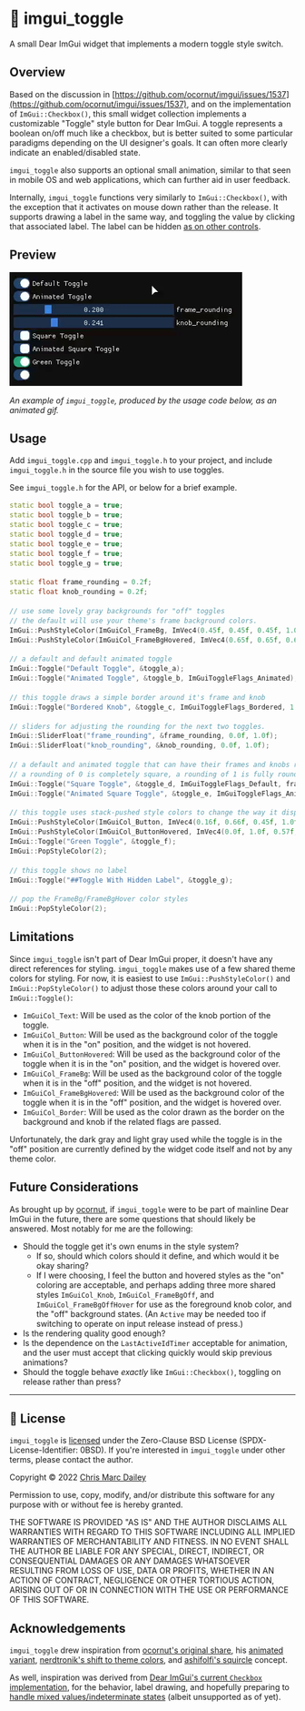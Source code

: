 # 🔘 imgui_toggle

A small Dear ImGui widget that implements a modern toggle style switch.

## Overview

Based on the discussion in [https://github.com/ocornut/imgui/issues/1537](https://github.com/ocornut/imgui/issues/1537), and on the implementation of `ImGui::Checkbox()`,
this small widget collection implements a customizable "Toggle" style button for Dear ImGui. A toggle represents a boolean on/off much like a checkbox, but is better suited
to some particular paradigms depending on the UI designer's goals. It can often more clearly indicate an enabled/disabled state.

`imgui_toggle` also supports an optional small animation, similar to that seen in mobile OS and web applications, which can further aid in user feedback.

Internally, `imgui_toggle` functions very similarly to `ImGui::Checkbox()`, with the exception that it activates on mouse down rather than the release. It supports drawing
a label in the same way, and toggling the value by clicking that associated label. The label can be hidden [as on other controls](https://github.com/ocornut/imgui/blob/master/docs/FAQ.md#q-how-can-i-have-widgets-with-an-empty-label).

## Preview

![`imgui_toggle` example animated gif](./.meta/imgui_toggle_example.gif)

_An example of `imgui_toggle`, produced by the usage code below, as an animated gif._

## Usage

Add `imgui_toggle.cpp` and `imgui_toggle.h` to your project, and include `imgui_toggle.h` in the source file you wish to use toggles.

See `imgui_toggle.h` for the API, or below for a brief example.

```cpp
static bool toggle_a = true;
static bool toggle_b = true;
static bool toggle_c = true;
static bool toggle_d = true;
static bool toggle_e = true;
static bool toggle_f = true;
static bool toggle_g = true;

static float frame_rounding = 0.2f;
static float knob_rounding = 0.2f;

// use some lovely gray backgrounds for "off" toggles
// the default will use your theme's frame background colors.
ImGui::PushStyleColor(ImGuiCol_FrameBg, ImVec4(0.45f, 0.45f, 0.45f, 1.0f));
ImGui::PushStyleColor(ImGuiCol_FrameBgHovered, ImVec4(0.65f, 0.65f, 0.65f, 1.0f));

// a default and default animated toggle
ImGui::Toggle("Default Toggle", &toggle_a);
ImGui::Toggle("Animated Toggle", &toggle_b, ImGuiToggleFlags_Animated);

// this toggle draws a simple border around it's frame and knob
ImGui::Toggle("Bordered Knob", &toggle_c, ImGuiToggleFlags_Bordered, 1.0f);

// sliders for adjusting the rounding for the next two toggles.
ImGui::SliderFloat("frame_rounding", &frame_rounding, 0.0f, 1.0f);
ImGui::SliderFloat("knob_rounding", &knob_rounding, 0.0f, 1.0f);

// a default and animated toggle that can have their frames and knobs rounded
// a rounding of 0 is completely square, a rounding of 1 is fully rounded.
ImGui::Toggle("Square Toggle", &toggle_d, ImGuiToggleFlags_Default, frame_rounding, knob_rounding);
ImGui::Toggle("Animated Square Toggle", &toggle_e, ImGuiToggleFlags_Animated, frame_rounding, knob_rounding);

// this toggle uses stack-pushed style colors to change the way it displays
ImGui::PushStyleColor(ImGuiCol_Button, ImVec4(0.16f, 0.66f, 0.45f, 1.0f));
ImGui::PushStyleColor(ImGuiCol_ButtonHovered, ImVec4(0.0f, 1.0f, 0.57f, 1.0f));
ImGui::Toggle("Green Toggle", &toggle_f);
ImGui::PopStyleColor(2);

// this toggle shows no label
ImGui::Toggle("##Toggle With Hidden Label", &toggle_g);

// pop the FrameBg/FrameBgHover color styles
ImGui::PopStyleColor(2);
```

## Limitations

Since `imgui_toggle` isn't part of Dear ImGui proper, it doesn't have any direct references for styling. `imgui_toggle` makes use of a
few shared theme colors for styling. For now, it is easiest to use `ImGui::PushStyleColor()` and `ImGui::PopStyleColor()` to
adjust those these colors around your call to `ImGui::Toggle()`:

- `ImGuiCol_Text`: Will be used as the color of the knob portion of the toggle.
- `ImGuiCol_Button`: Will be used as the background color of the toggle when it is in the "on" position, and the widget is not hovered.
- `ImGuiCol_ButtonHovered`: Will be used as the background color of the toggle when it is in the "on" position, and the widget is hovered over.
- `ImGuiCol_FrameBg`: Will be used as the background color of the toggle when it is in the "off" position, and the widget is not hovered.
- `ImGuiCol_FrameBgHovered`: Will be used as the background color of the toggle when it is in the "off" position, and the widget is hovered over.
- `ImGuiCol_Border`: Will be used as the color drawn as the border on the background and knob if the related flags are passed.

Unfortunately, the dark gray and light gray used while the toggle is in the "off" position are currently defined by the widget code itself and not by any theme color.

## Future Considerations

As brought up by [ocornut](https://github.com/ocornut/imgui/issues/1537#issuecomment-355562097), if `imgui_toggle` were to be part of mainline Dear ImGui in the future,
there are some questions that should likely be answered. Most notably for me are the following:

- Should the toggle get it's own enums in the style system?
  - If so, should which colors should it define, and which would it be okay sharing?
  - If I were choosing, I feel the button and hovered styles as the "on" coloring are acceptable, and perhaps adding three more shared styles `ImGuiCol_Knob`, `ImGuiCol_FrameBgOff`, and `ImGuiCol_FrameBgOffHover` for use as the foreground knob color, and the "off" background states. (An `Active` may be needed too if switching to operate on input release instead of press.)
- Is the rendering quality good enough?
- Is the dependence on the `LastActiveIdTimer` acceptable for animation, and the user must accept that clicking quickly would skip previous animations?
- Should the toggle behave *exactly* like `ImGui::Checkbox()`, toggling on release rather than press?

----

## 📝 License

`imgui_toggle` is [licensed](./LICENSE) under the Zero-Clause BSD License (SPDX-License-Identifier: 0BSD). If you're interested in `imgui_toggle` under other terms, please contact the author.

Copyright © 2022 [Chris Marc Dailey](https://cmd.wtf)

Permission to use, copy, modify, and/or distribute this software for any purpose with or without fee is hereby granted.

THE SOFTWARE IS PROVIDED "AS IS" AND THE AUTHOR DISCLAIMS ALL WARRANTIES WITH REGARD TO THIS SOFTWARE INCLUDING ALL IMPLIED WARRANTIES OF MERCHANTABILITY AND FITNESS. IN NO EVENT SHALL THE AUTHOR BE LIABLE FOR ANY SPECIAL, DIRECT, INDIRECT, OR CONSEQUENTIAL DAMAGES OR ANY DAMAGES WHATSOEVER RESULTING FROM LOSS OF USE, DATA OR PROFITS, WHETHER IN AN ACTION OF CONTRACT, NEGLIGENCE OR OTHER TORTIOUS ACTION, ARISING OUT OF OR IN CONNECTION WITH THE USE OR PERFORMANCE OF THIS SOFTWARE.

## Acknowledgements

`imgui_toggle` drew inspiration from [ocornut's original share](https://github.com/ocornut/imgui/issues/1537#issuecomment-355562097),
his [animated variant](https://github.com/ocornut/imgui/issues/1537#issuecomment-355569554), [nerdtronik's shift to theme colors](https://github.com/ocornut/imgui/issues/1537#issuecomment-780262461),
and [ashifolfi's squircle](https://github.com/ocornut/imgui/issues/1537#issuecomment-1272612641) concept.

As well, inspiration was derived from [Dear ImGui's current `Checkbox` implementation](https://github.com/ocornut/imgui/blob/529cba19b09cf6db206de2b9eaa3152ecb2feff8/imgui_widgets.cpp#L1102),
for the behavior, label drawing, and hopefully preparing to [handle mixed values/indeterminate states](https://github.com/ocornut/imgui/issues/2644) (albeit unsupported as of yet).
